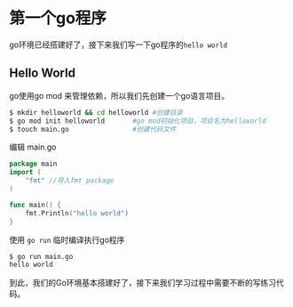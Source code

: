 # 第一个go程序

go环境已经搭建好了，接下来我们写一下go程序的`hello world`


## Hello World

go使用go mod 来管理依赖，所以我们先创建一个go语言项目。

```bash
$ mkdir helloworld && cd helloworld #创建目录
$ go mod init helloworld       #go mod初始化项目，项目名为helloworld
$ touch main.go                #创建代码文件
```

编辑 main.go
```go
package main
import (
    "fmt" //导入fmt package
)

func main() {
    fmt.Println("hello world")
}
```

使用 `go run` 临时编译执行go程序

```bash
$ go run main.go
hello world
```

到此，我们的Go环境基本搭建好了，接下来我们学习过程中需要不断的写练习代码。